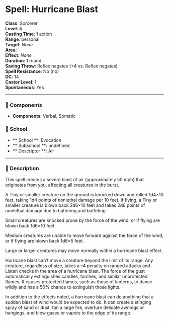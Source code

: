 
# Spell: Hurricane Blast
**Class**: Sorcerer  
**Level**: 4  
**Casting Time**: 1 action  
**Range**: personal  
**Target**: _None_  
**Area**:   
**Effect**: _None_  
**Duration**: 1 round  
**Saving Throw**: Reflex negates (+4 vs. Reflex negates)  
**Spell Resistance**: No (no)  
**DC**: 14  
**Caster Level**: 1  
**Spontaneous**: Yes

---

### 🔮 Components
- **Components**: Verbal, Somatic

### 🏫 School
- ** School **: Evocation
- ** Subschool **: undefined
- ** Descriptor **: Air
---

### 📜 Description
This spell creates a severe blast of air (approximately 50 mph) that originates from you, affecting all creatures in the burst.

A Tiny or smaller creature on the ground is knocked down and rolled 1d4×10 feet, taking 1d4 points of nonlethal damage per 10 feet. If flying, a Tiny or smaller creature is blown back 2d6×10 feet and takes 2d6 points of nonlethal damage due to battering and buffeting.

Small creatures are knocked prone by the force of the wind, or if flying are blown back 1d6×10 feet.

Medium creatures are unable to move forward against the force of the wind, or if flying are blown back 1d6×5 feet.

Large or larger creatures may move normally within a hurricane blast effect.

Hurricane blast can’t move a creature beyond the limit of its range. Any creature, regardless of size, takes a –4 penalty on ranged attacks and Listen checks in the area of a hurricane blast. The force of the gust automatically extinguishes candles, torches, and similar unprotected flames. It causes protected flames, such as those of lanterns, to dance wildly and has a 50% chance to extinguish those lights.

In addition to the effects noted, a hurricane blast can do anything that a sudden blast of wind would be expected to do.
It can create a stinging spray of sand or dust, fan a large fire, overturn delicate awnings or hangings, and blow gases or vapors to the edge of its range.
